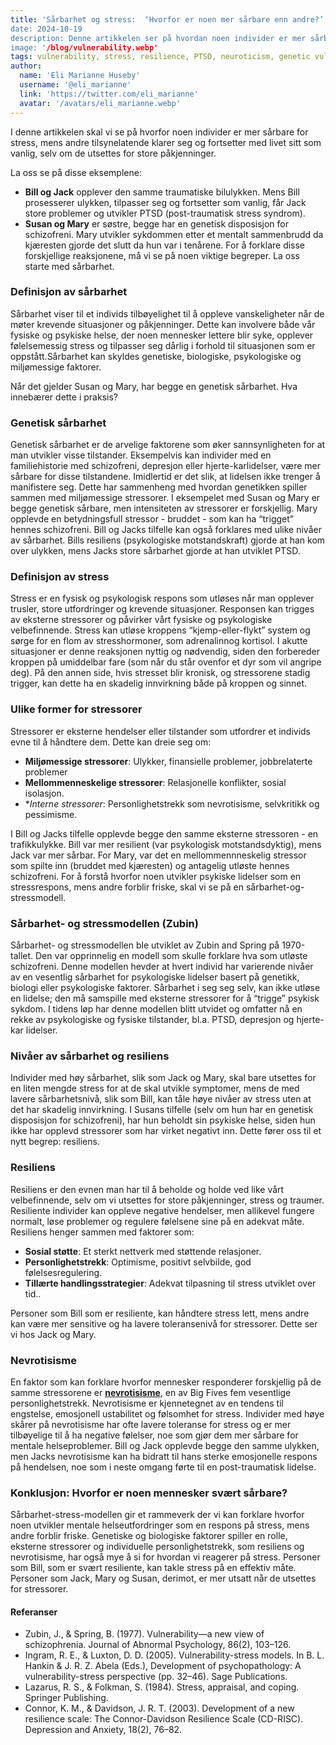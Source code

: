 ```yaml
---
title: 'Sårbarhet og stress:  ‘Hvorfor er noen mer sårbare enn andre?’
date: 2024-10-19
description: Denne artikkelen ser på hvordan noen individer er mer sårbare for stress og psykologiske helseutfordringer enn andre. Vi ser på sårbarhet-stress modellen for å forklare hvordan genetikk, miljø og  psykologi påvirker oss.
image: '/blog/vulnerability.webp'
tags: vulnerability, stress, resilience, PTSD, neuroticism, genetic vulnerability, environmental stressors, psychological health, vulnerability-stress model, schizophrenia, mental health, coping strategies, stress tolerance, trauma, mental illness
author:
  name: 'Eli Marianne Huseby'
  username: '@eli_marianne'
  link: 'https://twitter.com/eli_marianne'
  avatar: '/avatars/eli_marianne.webp'
---
```


I denne artikkelen skal vi se på hvorfor noen individer er mer sårbare for stress, mens andre tilsynelatende klarer seg og fortsetter med livet sitt som vanlig, selv om de utsettes for store påkjenninger.

La oss se på disse eksemplene:

- **Bill og Jack**  opplever den samme traumatiske bilulykken. Mens Bill prosesserer ulykken, tilpasser seg og fortsetter som vanlig, får Jack store problemer og utvikler PTSD (post-traumatisk stress syndrom). 
- **Susan og  Mary** er søstre, begge har en genetisk disposisjon for schizofreni. Mary utvikler sykdommen etter et mentalt sammenbrudd da kjæresten gjorde det slutt da hun var i tenårene.
For å forklare disse forskjellige reaksjonene, må vi se på noen viktige begreper. La oss starte med sårbarhet.

### Definisjon av sårbarhet

Sårbarhet viser til et individs tilbøyelighet  til å oppleve vanskeligheter når de møter krevende situasjoner og påkjenninger. Dette kan involvere både vår fysiske og psykiske helse, der noen mennesker lettere blir syke, opplever følelsemessig stress og tilpasser seg dårlig i forhold til situasjonen som er oppstått.Sårbarhet kan skyldes genetiske, biologiske, psykologiske og miljømessige faktorer.

Når det gjelder Susan og Mary, har begge en genetisk sårbarhet. Hva innebærer dette i praksis?

### Genetisk sårbarhet

Genetisk sårbarhet er de arvelige faktorene som øker sannsynligheten for at man utvikler visse tilstander.  Eksempelvis kan individer med en familiehistorie med schizofreni, depresjon eller hjerte-karlidelser, være mer sårbare for disse tilstandene. Imidlertid er det slik, at lidelsen ikke trenger å manifistere seg. Dette har sammenheng med hvordan genetikken spiller sammen med miljømessige stressorer.
I eksempelet med Susan og Mary er begge genetisk sårbare, men intensiteten av stressorer er forskjellig. Mary opplevde en betydningsfull stressor - bruddet - som kan ha “trigget” hennes schizofreni.
Bill og Jacks tilfelle kan også forklares med ulike nivåer av sårbarhet. Bills resiliens (psykologiske motstandskraft) gjorde at han kom over ulykken, mens Jacks store sårbarhet gjorde at han utviklet PTSD.

### Definisjon av stress

Stress er en fysisk og  psykologisk respons som utløses når man opplever trusler,  store utfordringer og krevende situasjoner. Responsen kan trigges av eksterne stressorer og påvirker vårt fysiske og psykologiske velbefinnende. Stress kan utløse kroppens “kjemp-eller-flykt” system og sørge for en flom av stresshormoner, som adrenalinnog kortisol. I akutte situasjoner er denne reaksjonen nyttig og nødvendig, siden den forbereder kroppen på umiddelbar fare (som når du står ovenfor et dyr som vil angripe deg). På den annen side, hvis stresset blir kronisk, og stressorene stadig trigger, kan dette ha en skadelig innvirkning både på kroppen og sinnet.

### Ulike former for stressorer

Stressorer er eksterne hendelser eller tilstander som utfordrer et individs evne til å håndtere dem. Dette kan dreie seg om:

- **Miljømessige stressorer**:  Ulykker, finansielle problemer, jobbrelaterte problemer
- **Mellommenneskelige  stressorer**:  Relasjonelle konflikter, sosial isolasjon.
- **Interne stressorer*: Personlighetstrekk som nevrotisisme, selvkritikk og pessimisme.

I Bill og Jacks tilfelle opplevde begge den samme eksterne stressoren - en trafikkulykke. Bill var mer resilient (var psykologisk motstandsdyktig), mens Jack var mer sårbar. For Mary, var det en mellommennneskelig stressor som spilte inn (bruddet med kjæresten) og antagelig utløste hennes schizofreni. 
For å forstå hvorfor noen utvikler psykiske lidelser som en stressrespons, mens andre forblir friske, skal vi se på en sårbarhet-og-stressmodell.

###  Sårbarhet- og stressmodellen (Zubin)

Sårbarhet- og stressmodellen ble utviklet av Zubin and Spring på 1970-tallet. Den var opprinnelig en modell som skulle forklare hva som utløste schizofreni. Denne modellen hevder at hvert individ har varierende nivåer av en vesentlig sårbarhet for psykologiske lidelser basert på genetikk, biologi eller psykologiske faktorer.  Sårbarhet i seg seg selv, kan ikke utløse en lidelse; den må samspille med eksterne stressorer for å “trigge” psykisk sykdom. I tidens løp har denne modellen blitt utvidet og omfatter nå en rekke av psykologiske og fysiske tilstander, bl.a. PTSD, depresjon og hjerte-kar lidelser. 

### Nivåer av sårbarhet og resiliens

Individer med høy sårbarhet, slik som Jack og Mary, skal bare utsettes for en liten mengde stress for at de skal utvikle symptomer, mens de med lavere sårbarhetsnivå, slik som Bill, kan tåle høye nivåer av stress uten at det har skadelig innvirkning. I Susans tilfelle (selv om hun har en genetisk disposisjon for schizofreni), har hun beholdt sin psykiske helse, siden hun ikke har opplevd stressorer som har virket negativt inn. Dette fører oss til et nytt begrep: resiliens.

### Resiliens
Resiliens er den evnen man har til å beholde og holde ved like vårt velbefinnende, selv om vi utsettes for store påkjenninger, stress og traumer. Resiliente individer kan oppleve negative hendelser, men allikevel fungere normalt, løse problemer og regulere følelsene sine på en adekvat måte. Resiliens henger sammen med faktorer som: 

- **Sosial støtte**:  Et sterkt nettverk med støttende relasjoner.
- **Personlighetstrekk**: Optimisme, positivt selvbilde, god følelsesregulering.
- **Tillærte handlingsstrategier**: Adekvat tilpasning til stress utviklet over tid..

Personer som Bill som er resiliente, kan håndtere stress lett, mens andre kan være mer sensitive og ha lavere toleransenivå for stressorer. Dette ser vi hos Jack og Mary.

### Nevrotisisme

En faktor som kan forklare hvorfor mennesker responderer forskjellig på de samme stressorene er [**nevrotisisme**](/articles/neuroticism), en av Big Fives fem vesentlige personlighetstrekk. Nevrotisisme er kjennetegnet av en tendens til engstelse, emosjonell ustabilitet og følsomhet for stress. Individer med høye skårer på nevrotisisme har ofte lavere toleranse for stress og er mer tilbøyelige til å ha negative følelser, noe som gjør dem mer sårbare for mentale helseproblemer. Bill og Jack opplevde begge den samme ulykken, men Jacks nevrotisisme kan ha bidratt til hans sterke emosjonelle respons på hendelsen,  noe som i neste omgang førte til en post-traumatisk lidelse.

### Konklusjon: Hvorfor er noen mennesker svært sårbare?

Sårbarhet-stress-modellen gir et rammeverk der vi kan forklare hvorfor noen utvikler mentale helseutfordringer som en respons på stress, mens andre forblir friske. Genetiske og biologiske faktorer spiller en rolle, eksterne stressorer og individuelle personlighetstrekk, som resiliens og nevrotisisme, har også mye å si for hvordan vi reagerer på stress. Personer som Bill, som er svært resiliente, kan takle stress på en effektiv måte. Personer som Jack, Mary og Susan, derimot, er mer utsatt når de utsettes for stressorer.

#### **Referanser**

- Zubin, J., & Spring, B. (1977). Vulnerability—a new view of schizophrenia. Journal of Abnormal Psychology, 86(2), 103–126.
- Ingram, R. E., & Luxton, D. D. (2005). Vulnerability-stress models. In B. L. Hankin & J. R. Z. Abela (Eds.), Development of psychopathology: A vulnerability-stress perspective (pp. 32–46). Sage Publications.
- Lazarus, R. S., & Folkman, S. (1984). Stress, appraisal, and coping. Springer Publishing.
- Connor, K. M., & Davidson, J. R. T. (2003). Development of a new resilience scale: The Connor-Davidson Resilience Scale (CD-RISC). Depression and Anxiety, 18(2), 76–82.
